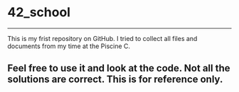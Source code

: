 # 42_school

-------------------------------------------
This is my frist repository on GitHub.
I tried to collect all files and documents from my time at the Piscine C.

Feel free to use it and look at the code. Not all the solutions are correct.
This is for reference only.
-------------------------------------------

